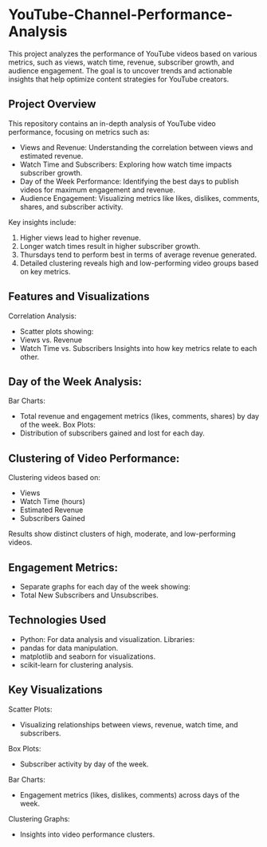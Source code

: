 # YouTube-Channel-Performance-Analysis

This project analyzes the performance of YouTube videos based on various metrics, such as views, watch time, revenue, subscriber growth, and audience engagement. The goal is to uncover trends and actionable insights that help optimize content strategies for YouTube creators.

## Project Overview
This repository contains an in-depth analysis of YouTube video performance, focusing on metrics such as:

- Views and Revenue: Understanding the correlation between views and estimated revenue.
- Watch Time and Subscribers: Exploring how watch time impacts subscriber growth.
- Day of the Week Performance: Identifying the best days to publish videos for maximum engagement and revenue.
- Audience Engagement: Visualizing metrics like likes, dislikes, comments, shares, and subscriber activity.

Key insights include:

1. Higher views lead to higher revenue.
2. Longer watch times result in higher subscriber growth.
3. Thursdays tend to perform best in terms of average revenue generated.
4. Detailed clustering reveals high and low-performing video groups based on key metrics.


## Features and Visualizations
Correlation Analysis:
- Scatter plots showing:
- Views vs. Revenue
- Watch Time vs. Subscribers
Insights into how key metrics relate to each other.

## Day of the Week Analysis:

Bar Charts:
- Total revenue and engagement metrics (likes, comments, shares) by day of the week.
Box Plots:
- Distribution of subscribers gained and lost for each day.

## Clustering of Video Performance:

Clustering videos based on:
- Views
- Watch Time (hours)
- Estimated Revenue
- Subscribers Gained

Results show distinct clusters of high, moderate, and low-performing videos.

## Engagement Metrics:

- Separate graphs for each day of the week showing:
- Total New Subscribers and Unsubscribes.

## Technologies Used
- Python: For data analysis and visualization.
Libraries:
- pandas for data manipulation.
- matplotlib and seaborn for visualizations.
- scikit-learn for clustering analysis.


## Key Visualizations

Scatter Plots:
- Visualizing relationships between views, revenue, watch time, and subscribers.

Box Plots:
- Subscriber activity by day of the week.

Bar Charts:
- Engagement metrics (likes, dislikes, comments) across days of the week.

Clustering Graphs:
- Insights into video performance clusters.
